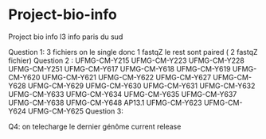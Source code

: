 # Project-bio-info
Project bio info l3 info paris du sud

Question 1:
3 fichiers on le single donc 1 fastqZ
le rest sont paired ( 2 fastqZ fichier)
Question 2 : 
UFMG-CM-Y215
UFMG-CM-Y223
UFMG-CM-Y228
UFMG-CM-Y251
UFMG-CM-Y617
UFMG-CM-Y618
UFMG-CM-Y619
UFMG-CM-Y620
UFMG-CM-Y621
UFMG-CM-Y622
UFMG-CM-Y627
UFMG-CM-Y628
UFMG-CM-Y629
UFMG-CM-Y630
UFMG-CM-Y631
UFMG-CM-Y632
UFMG-CM-Y633
UFMG-CM-Y634
UFMG-CM-Y635
UFMG-CM-Y637
UFMG-CM-Y638
UFMG-CM-Y648
AP13.1
UFMG-CM-Y623
UFMG-CM-Y624
UFMG-CM-Y625
Question 3:


Q4: on telecharge le dernier génôme current release
